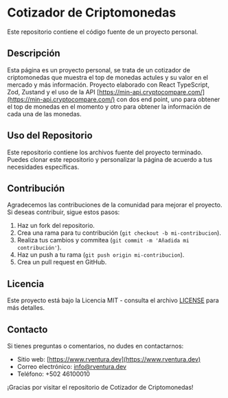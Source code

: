 # Cotizador de Criptomonedas

Este repositorio contiene el código fuente de un proyecto personal.

## Descripción

Esta página es un proyecto personal, se trata de un cotizador de criptomonedas que muestra el top de monedas actules y su valor en el mercado y más información. Proyecto elaborado con React TypeScript, Zod, Zustand y el uso de la API [https://min-api.cryptocompare.com/](https://min-api.cryptocompare.com/) con dos end point, uno para obtener el top de monedas en el momento y otro para obtener la información de cada una de las monedas.

## Uso del Repositorio

Este repositorio contiene los archivos fuente del proyecto terminado. Puedes clonar este repositorio y personalizar la página de acuerdo a tus necesidades específicas.

## Contribución

Agradecemos las contribuciones de la comunidad para mejorar el proyecto. Si deseas contribuir, sigue estos pasos:

1. Haz un fork del repositorio.
2. Crea una rama para tu contribución (`git checkout -b mi-contribucion`).
3. Realiza tus cambios y commitea (`git commit -m 'Añadida mi contribución'`).
4. Haz un push a tu rama (`git push origin mi-contribucion`).
5. Crea un pull request en GitHub.

## Licencia

Este proyecto está bajo la Licencia MIT - consulta el archivo [LICENSE](LICENSE) para más detalles.

## Contacto

Si tienes preguntas o comentarios, no dudes en contactarnos:

- Sitio web: [https://www.rventura.dev](https://www.rventura.dev)
- Correo electrónico: info@rventura.dev
- Teléfono: +502 46100010

¡Gracias por visitar el repositorio de Cotizador de Criptomonedas!
